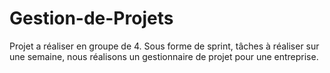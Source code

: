 # Gestion-de-Projets
Projet a réaliser en groupe de 4.
Sous forme de sprint, tâches à réaliser sur une semaine, nous réalisons un gestionnaire de projet pour une entreprise.
